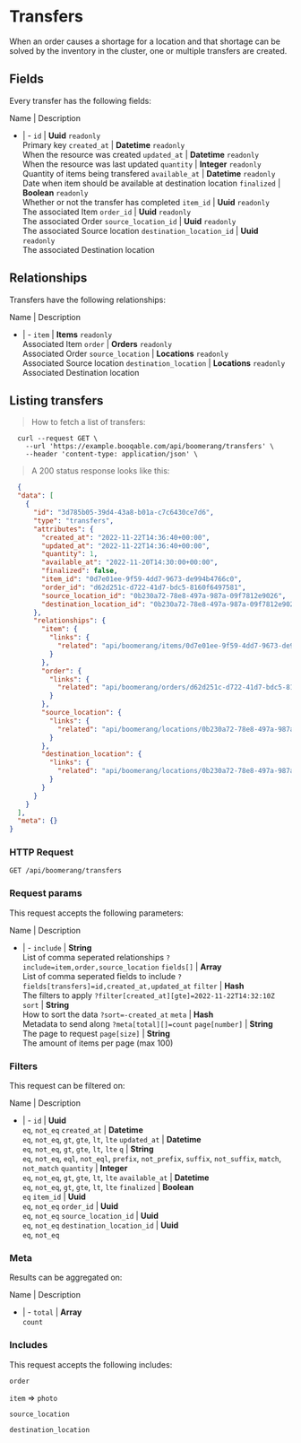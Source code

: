 # Transfers

When an order causes a shortage for a location and that shortage can be solved by the inventory in the cluster, one or multiple transfers are created.

## Fields
Every transfer has the following fields:

Name | Description
- | -
`id` | **Uuid** `readonly`<br>Primary key
`created_at` | **Datetime** `readonly`<br>When the resource was created
`updated_at` | **Datetime** `readonly`<br>When the resource was last updated
`quantity` | **Integer** `readonly`<br>Quantity of items being transfered
`available_at` | **Datetime** `readonly`<br>Date when item should be available at destination location
`finalized` | **Boolean** `readonly`<br>Whether or not the transfer has completed
`item_id` | **Uuid** `readonly`<br>The associated Item
`order_id` | **Uuid** `readonly`<br>The associated Order
`source_location_id` | **Uuid** `readonly`<br>The associated Source location
`destination_location_id` | **Uuid** `readonly`<br>The associated Destination location


## Relationships
Transfers have the following relationships:

Name | Description
- | -
`item` | **Items** `readonly`<br>Associated Item
`order` | **Orders** `readonly`<br>Associated Order
`source_location` | **Locations** `readonly`<br>Associated Source location
`destination_location` | **Locations** `readonly`<br>Associated Destination location


## Listing transfers



> How to fetch a list of transfers:

```shell
  curl --request GET \
    --url 'https://example.booqable.com/api/boomerang/transfers' \
    --header 'content-type: application/json' \
```

> A 200 status response looks like this:

```json
  {
  "data": [
    {
      "id": "3d785b05-39d4-43a8-b01a-c7c6430ce7d6",
      "type": "transfers",
      "attributes": {
        "created_at": "2022-11-22T14:36:40+00:00",
        "updated_at": "2022-11-22T14:36:40+00:00",
        "quantity": 1,
        "available_at": "2022-11-20T14:30:00+00:00",
        "finalized": false,
        "item_id": "0d7e01ee-9f59-4dd7-9673-de994b4766c0",
        "order_id": "d62d251c-d722-41d7-bdc5-8160f6497581",
        "source_location_id": "0b230a72-78e8-497a-987a-09f7812e9026",
        "destination_location_id": "0b230a72-78e8-497a-987a-09f7812e9026"
      },
      "relationships": {
        "item": {
          "links": {
            "related": "api/boomerang/items/0d7e01ee-9f59-4dd7-9673-de994b4766c0"
          }
        },
        "order": {
          "links": {
            "related": "api/boomerang/orders/d62d251c-d722-41d7-bdc5-8160f6497581"
          }
        },
        "source_location": {
          "links": {
            "related": "api/boomerang/locations/0b230a72-78e8-497a-987a-09f7812e9026"
          }
        },
        "destination_location": {
          "links": {
            "related": "api/boomerang/locations/0b230a72-78e8-497a-987a-09f7812e9026"
          }
        }
      }
    }
  ],
  "meta": {}
}
```

### HTTP Request

`GET /api/boomerang/transfers`

### Request params

This request accepts the following parameters:

Name | Description
- | -
`include` | **String** <br>List of comma seperated relationships `?include=item,order,source_location`
`fields[]` | **Array** <br>List of comma seperated fields to include `?fields[transfers]=id,created_at,updated_at`
`filter` | **Hash** <br>The filters to apply `?filter[created_at][gte]=2022-11-22T14:32:10Z`
`sort` | **String** <br>How to sort the data `?sort=-created_at`
`meta` | **Hash** <br>Metadata to send along `?meta[total][]=count`
`page[number]` | **String** <br>The page to request
`page[size]` | **String** <br>The amount of items per page (max 100)


### Filters

This request can be filtered on:

Name | Description
- | -
`id` | **Uuid** <br>`eq`, `not_eq`
`created_at` | **Datetime** <br>`eq`, `not_eq`, `gt`, `gte`, `lt`, `lte`
`updated_at` | **Datetime** <br>`eq`, `not_eq`, `gt`, `gte`, `lt`, `lte`
`q` | **String** <br>`eq`, `not_eq`, `eql`, `not_eql`, `prefix`, `not_prefix`, `suffix`, `not_suffix`, `match`, `not_match`
`quantity` | **Integer** <br>`eq`, `not_eq`, `gt`, `gte`, `lt`, `lte`
`available_at` | **Datetime** <br>`eq`, `not_eq`, `gt`, `gte`, `lt`, `lte`
`finalized` | **Boolean** <br>`eq`
`item_id` | **Uuid** <br>`eq`, `not_eq`
`order_id` | **Uuid** <br>`eq`, `not_eq`
`source_location_id` | **Uuid** <br>`eq`, `not_eq`
`destination_location_id` | **Uuid** <br>`eq`, `not_eq`


### Meta

Results can be aggregated on:

Name | Description
- | -
`total` | **Array** <br>`count`


### Includes

This request accepts the following includes:

`order`


`item` => 
`photo`




`source_location`


`destination_location`





